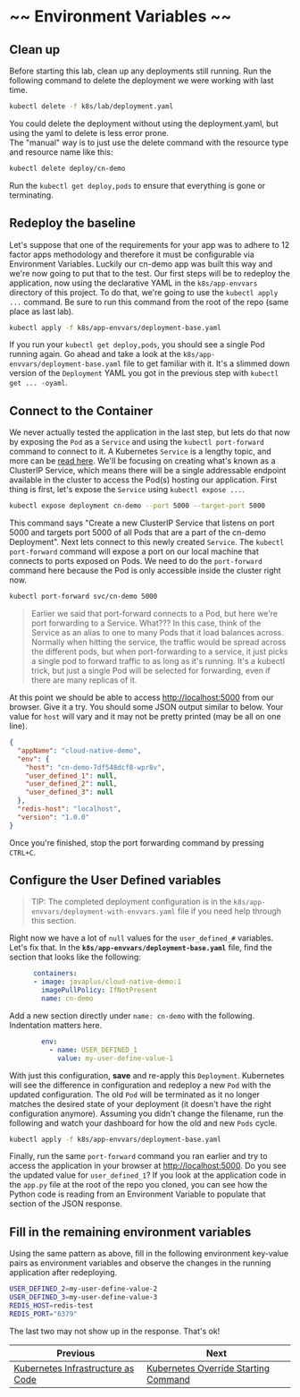 # ~~ Environment Variables ~~

## Clean up

Before starting this lab, clean up any deployments still running.
Run the following command to delete the deployment we were working with last time.

```bash
kubectl delete -f k8s/lab/deployment.yaml
```

You could delete the deployment without using the deployment.yaml, but using the yaml to delete is less error prone.  
The "manual" way is to just use the delete command with the resource type and resource name like this:

```bash
kubectl delete deploy/cn-demo
```

Run the `kubectl get deploy,pods` to ensure that everything is gone or terminating.


## Redeploy the baseline

Let's suppose that one of the requirements for your app was to adhere to 12 factor apps methodology and therefore it must be configurable via Environment Variables.  Luckily our cn-demo app was built this way and we're now going to put that to the test.  Our first steps will be to redeploy the application, now using the declarative YAML in the `k8s/app-envvars` directory of this project.  To do that, we're going to use the `kubectl apply ...` command.  Be sure to run this command from the root of the repo (same place as last lab).

```bash
kubectl apply -f k8s/app-envvars/deployment-base.yaml
```

If you run your `kubectl get deploy,pods`, you should see a single Pod running again.  Go ahead and take a look at the `k8s/app-envvars/deployment-base.yaml` file to get familiar with it.  It's a slimmed down version of the `Deployment` YAML you got in the previous step with `kubectl get ... -oyaml`.

## Connect to the Container

We never actually tested the application in the last step, but lets do that now by exposing the `Pod` as a `Service` and using the `kubectl port-forward` command to connect to it.  A Kubernetes `Service` is a lengthy topic, and more can be [read here](https://kubernetes.io/docs/concepts/services-networking/service/).  We'll be focusing on creating what's known as a ClusterIP Service, which means there will be a single addressable endpoint available in the cluster to access the Pod(s) hosting our application.  First thing is first, let's expose the `Service` using `kubectl expose ...`.

```bash
kubectl expose deployment cn-demo --port 5000 --target-port 5000
```

This command says "Create a new ClusterIP Service that listens on port 5000 and targets port 5000 of all Pods that are a part of the cn-demo Deployment".  Next lets connect to this newly created `Service`.  The `kubectl port-forward` command will expose a port on our local machine that connects to ports exposed on Pods.  We need to do the `port-forward` command here because the Pod is only accessible inside the cluster right now.  

```bash
kubectl port-forward svc/cn-demo 5000
```

> Earlier we said that port-forward connects to a Pod, but here we're port forwarding to a Service.  What???  In this case, think of the Service as an alias to one to many Pods that it load balances across.  Normally when hitting the service, the traffic would be spread across the different pods, but when port-forwarding to a service, it just picks a single pod to forward traffic to as long as it's running.  It's a kubectl trick, but just a single Pod will be selected for forwarding, even if there are many replicas of it.

At this point we should be able to access [http://localhost:5000](http://localhost:5000) from our browser.  Give it a try.  You should some JSON output similar to below.  Your value for `host` will vary and it may not be pretty printed (may be all on one line).

```json
{
  "appName": "cloud-native-demo",
  "env": {
    "host": "cn-demo-7df548dcf8-wpr8v",
    "user_defined_1": null,
    "user_defined_2": null,
    "user_defined_3": null
  },
  "redis-host": "localhost",
  "version": "1.0.0"
}
```

Once you're finished, stop the port forwarding command by pressing `CTRL+C`.

## Configure the User Defined variables

> TIP: The completed deployment configuration is in the `k8s/app-envvars/deployment-with-envvars.yaml` file if you need help through this section.

Right now we have a lot of `null` values for the `user_defined_#` variables.  Let's fix that.  In the **`k8s/app-envvars/deployment-base.yaml`** file, find the section that looks like the following:

```yaml
      containers:
      - image: javaplus/cloud-native-demo:1
        imagePullPolicy: IfNotPresent
        name: cn-demo
```

Add a new section directly under `name: cn-demo` with the following.  Indentation matters here.

```yaml
        env:
          - name: USER_DEFINED_1
            value: my-user-define-value-1
```

With just this configuration, **save** and re-apply this `Deployment`.  Kubernetes will see the difference in configuration and redeploy a new `Pod` with the updated configuration.  The old `Pod` will be terminated as it no longer matches the desired state of your deployment (it doesn't have the right configuration anymore).  Assuming you didn't change the filename, run the following and watch your dashboard for how the old and new `Pods` cycle.

```bash
kubectl apply -f k8s/app-envvars/deployment-base.yaml
```

Finally, run the same `port-forward` command you ran earlier and try to access the application in your browser at [http://localhost:5000](http://localhost:5000).  Do you see the updated value for `user_defined_1`?  If you look at the application code in the `app.py` file at the root of the repo you cloned, you can see how the Python code is reading from an Environment Variable to populate that section of the JSON response.

## Fill in the remaining environment variables

Using the same pattern as above, fill in the following environment key-value pairs as environment variables and observe the changes in the running application after redeploying.

```bash
USER_DEFINED_2=my-user-define-value-2
USER_DEFINED_3=my-user-define-value-3
REDIS_HOST=redis-test
REDIS_PORT="6379"
```
The last two may not show up in the response. That's ok!

Previous | Next
--- | ---
[Kubernetes Infrastructure as Code](3_kube_infra_as_code.md) | [Kubernetes Override Starting Command](5_kube_override_cmd.md)